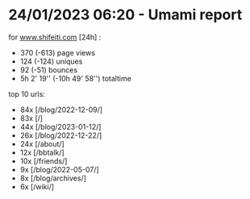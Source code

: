 # 24/01/2023 06:20 - Umami report
for www.shifeiti.com [24h] :

 - 370 (-613) page views
 - 124 (-124) uniques
 - 92 (-51) bounces
 - 5h 2' 19'' (-10h 49' 58'') totaltime


top 10 urls:
 - 84x [/blog/2022-12-09/]
 - 83x [/]
 - 44x [/blog/2023-01-12/]
 - 26x [/blog/2022-12-22/]
 - 24x [/about/]
 - 12x [/bbtalk/]
 - 10x [/friends/]
 - 9x [/blog/2022-05-07/]
 - 8x [/blog/archives/]
 - 6x [/wiki/]


